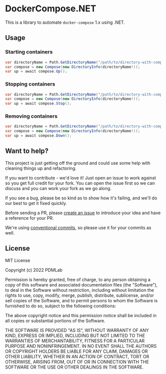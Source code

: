 # DockerCompose.NET

This is a library to automate `docker-compose` 1.x using .NET.

## Usage

### Starting containers

```csharp
var directoryName = Path.GetDirectoryName("/path/to/directory-with-compose-file");
var compose = new Compose(new DirectoryInfo(directoryName!));
var up = await compose.Up();
```

### Stopping containers

```csharp
var directoryName = Path.GetDirectoryName("/path/to/directory-with-compose-file");
var compose = new Compose(new DirectoryInfo(directoryName!));
var up = await compose.Stop();
```

### Removing containers

```csharp
var directoryName = Path.GetDirectoryName("/path/to/directory-with-compose-file");
var compose = new Compose(new DirectoryInfo(directoryName!));
var up = await compose.Down();
```

## Want to help?

This project is just getting off the ground and could use some help with cleaning things up and refactoring.

If you want to contribute - we'd love it! Just open an issue to work against so you get full credit for your fork. You
can open the issue first so we can discuss and you can work your fork as we go along.

If you see a bug, please be so kind as to show how it's failing, and we'll do our best to get it fixed quickly.

Before sending a PR, please [create an issue](https://github.com/PDMLab/DockerCompose.NET/issues/new) to introduce your
idea and have a reference for your PR.

We're using [conventional commits](https://www.conventionalcommits.org), so please use it for your commits as well.

## License

MIT License

Copyright (c) 2022 PDMLab

Permission is hereby granted, free of charge, to any person obtaining a copy
of this software and associated documentation files (the "Software"), to deal
in the Software without restriction, including without limitation the rights
to use, copy, modify, merge, publish, distribute, sublicense, and/or sell
copies of the Software, and to permit persons to whom the Software is
furnished to do so, subject to the following conditions:

The above copyright notice and this permission notice shall be included in all
copies or substantial portions of the Software.

THE SOFTWARE IS PROVIDED "AS IS", WITHOUT WARRANTY OF ANY KIND, EXPRESS OR
IMPLIED, INCLUDING BUT NOT LIMITED TO THE WARRANTIES OF MERCHANTABILITY,
FITNESS FOR A PARTICULAR PURPOSE AND NONINFRINGEMENT. IN NO EVENT SHALL THE
AUTHORS OR COPYRIGHT HOLDERS BE LIABLE FOR ANY CLAIM, DAMAGES OR OTHER
LIABILITY, WHETHER IN AN ACTION OF CONTRACT, TORT OR OTHERWISE, ARISING FROM,
OUT OF OR IN CONNECTION WITH THE SOFTWARE OR THE USE OR OTHER DEALINGS IN THE
SOFTWARE.
